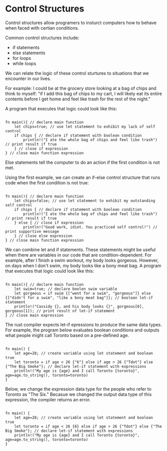 # Control Structures

Control structures allow programers to insturct computers how to behave when faced with certian conditions.

Common control structures include:

- if statements
- else statements
- for loops
- while loops

We can relate the logic of these control sturtures to situations that we encounter in our lives.

For example: I could be at the grocery store looking at a bag of chips and think to myself: "if I add this bag of chips to my cart, I will likely eat its entire contents before I get home and feel like trash for the rest of the night."

A program that executes that logic could look like this:

```rust,editable

fn main(){ // declare main function
    let chips=true; // use let statement to exhibit my lack of self control
    if chips { // declare if statement with boolean condition
        println!("I ate the whole bag of chips and feel like trash") // print result if true
    } // close if expression
} // close main function expression

```

Else statements tell the computer to do an action if the first condition is not met.

Using the first example, we can create an if-else control structure that runs code when the first condition is not true:

```rust,editable

fn main(){ // declare main function
    let chips=false; // use let statement to exhibit my outstanding self control
    if chips { // declare if statement with boolean condition
        println!("I ate the whole bag of chips and feel like trash") // print result if true
    } else { // close if expression
        println!("Good work, idiot. You practiced self control!") // print supportive message
    } // close else expression
} // close main function expression

```

We can combine let and if statements. These statements might be useful when there are variables in our code that are condition-dependent. For example, after I finish a swim workout, my body looks gorgeous. However, on days when I don't swim, my body looks like a bony meat bag. A program that executes that logic could look like this:

```rust,editable

fn main(){ // declare main function
    let swim=true; // declare boolen swim variable
    let gorgeous = if swim {["went for a swim", "gorgeous"]} else {["didn't for a swim", "like a bony meat bag"]}; // boolean let-if statement
    println!("Cassidy {}, and his body looks {}", gorgeous[0], gorgeous[1]); // print result of let-if statement
} // close main expression

```
The rust compiler expects let-if epressions to produce the same data types. For example, the program below evaluates boolean conditions and outputs what people might call Toronto based on a pre-defined age.

```rust,editable

fn main() {
    let age=28; // create variable using let statement and boolean true 
    let toronto = if age < 26 {"6"} else if age > 26 {"Tdot"} else {"The Big Smoke"}; // declare let-if statement with expressions 
    println!("My age is {age} and I call Toronto {toronto}", age=age.to_string(), toronto=toronto)
}

```

Below, we change the expression data type for the people who refer to Toronto as "The Six." Becasue we changed the output data type of this expression, the compiler returns an error. 

```rust,editable

fn main() {
    let age=28; // create variable using let statement and boolean true 
    let toronto = if age < 26 {6} else if age > 26 {"Tdot"} else {"The Big Smoke"}; // declare let-if statement with expressions 
    println!("My age is {age} and I call Toronto {toronto}", age=age.to_string(), toronto=toronto)
}

```




